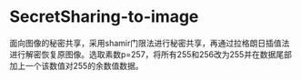 # SecretSharing-to-image
面向图像的秘密共享，采用shamir门限法进行秘密共享，再通过拉格朗日插值法进行解密恢复原图像。选取素数p=257，将所有255和256改为255并在数据尾部加上一个该数值对255的余数值数据。
